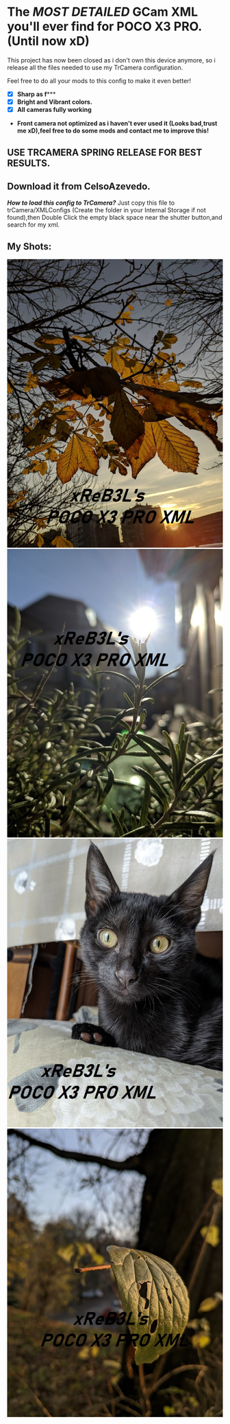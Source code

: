 # The ***MOST DETAILED*** GCam XML you'll ever find for POCO X3 PRO. (Until now xD)

This project has now been closed as i don't own this device anymore, so i release all the files needed to use my TrCamera configuration.

Feel free to do all your mods to this config to make it even better!

 - [x] **Sharp as f*****
 - [x] **Bright and Vibrant colors.**
 - [x] **All cameras fully working**
 -  **Front camera not optimized as i haven't ever used it (Looks bad,trust me xD),feel free to do some mods and contact me to improve this!**

## USE TRCAMERA SPRING RELEASE FOR BEST RESULTS.
## Download it from CelsoAzevedo.

***How to load this config to TrCamera?***
Just copy this file to trCamera/XMLConfigs (Create the folder in your Internal Storage if not found),then Double Click the empty black space near the shutter button,and search for my xml.

## My Shots:
![Sample Image](SAMPLE.jpg)
![2Sample Image](SAMPLE%202.jpg)
![3Sample Image](SAMPLE%203.jpg)
![4Sample Image](SAMPLE%204.jpg)


